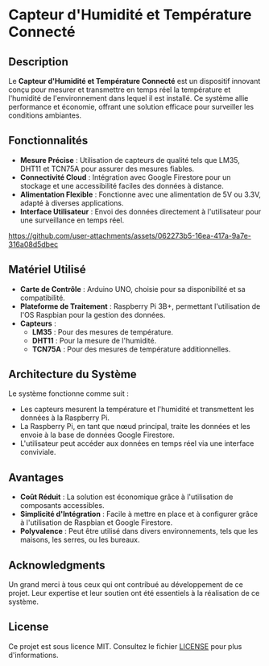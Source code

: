 # Capteur d'Humidité et Température Connecté

## Description
Le **Capteur d'Humidité et Température Connecté** est un dispositif innovant conçu pour mesurer et transmettre en temps réel la température et l'humidité de l'environnement dans lequel il est installé. Ce système allie performance et économie, offrant une solution efficace pour surveiller les conditions ambiantes.

## Fonctionnalités
- **Mesure Précise** : Utilisation de capteurs de qualité tels que LM35, DHT11 et TCN75A pour assurer des mesures fiables.
- **Connectivité Cloud** : Intégration avec Google Firestore pour un stockage et une accessibilité faciles des données à distance.
- **Alimentation Flexible** : Fonctionne avec une alimentation de 5V ou 3.3V, adapté à diverses applications.
- **Interface Utilisateur** : Envoi des données directement à l'utilisateur pour une surveillance en temps réel.


https://github.com/user-attachments/assets/062273b5-16ea-417a-9a7e-316a08d5dbec


## Matériel Utilisé
- **Carte de Contrôle** : Arduino UNO, choisie pour sa disponibilité et sa compatibilité.
- **Plateforme de Traitement** : Raspberry Pi 3B+, permettant l'utilisation de l'OS Raspbian pour la gestion des données.
- **Capteurs** : 
  - **LM35** : Pour des mesures de température.
  - **DHT11** : Pour la mesure de l'humidité.
  - **TCN75A** : Pour des mesures de température additionnelles.

  
## Architecture du Système
Le système fonctionne comme suit :
- Les capteurs mesurent la température et l'humidité et transmettent les données à la Raspberry Pi.
- La Raspberry Pi, en tant que nœud principal, traite les données et les envoie à la base de données Google Firestore.
- L'utilisateur peut accéder aux données en temps réel via une interface conviviale.

## Avantages
- **Coût Réduit** : La solution est économique grâce à l'utilisation de composants accessibles.
- **Simplicité d'Intégration** : Facile à mettre en place et à configurer grâce à l'utilisation de Raspbian et Google Firestore.
- **Polyvalence** : Peut être utilisé dans divers environnements, tels que les maisons, les serres, ou les bureaux.

## Acknowledgments
Un grand merci à tous ceux qui ont contribué au développement de ce projet. Leur expertise et leur soutien ont été essentiels à la réalisation de ce système.

## License
Ce projet est sous licence MIT. Consultez le fichier [LICENSE](LICENSE) pour plus d'informations.
